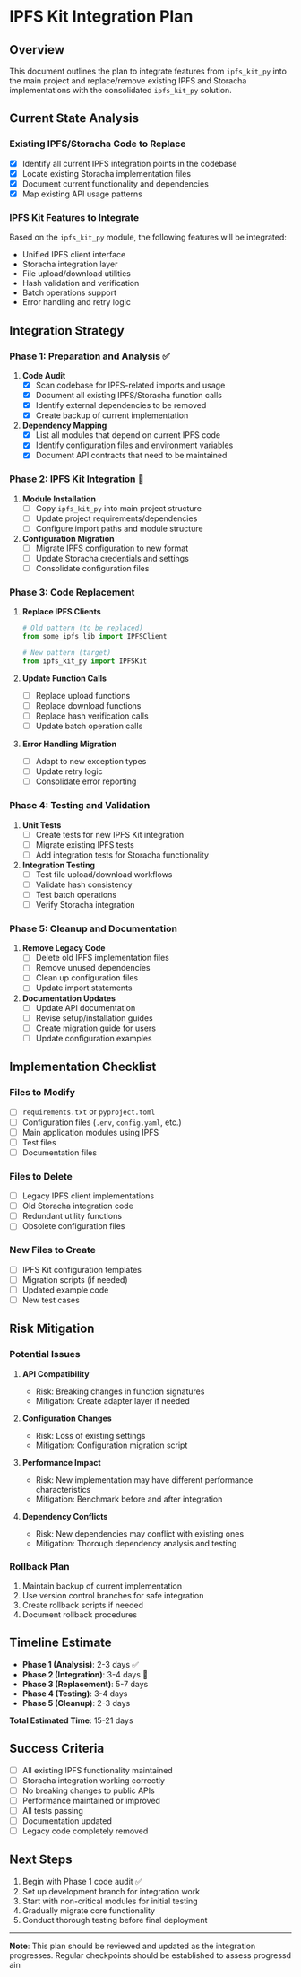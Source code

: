 # IPFS Kit Integration Plan

## Overview
This document outlines the plan to integrate features from `ipfs_kit_py` into the main project and replace/remove existing IPFS and Storacha implementations with the consolidated `ipfs_kit_py` solution.

## Current State Analysis

### Existing IPFS/Storacha Code to Replace
- [x] Identify all current IPFS integration points in the codebase
- [x] Locate existing Storacha implementation files
- [x] Document current functionality and dependencies
- [x] Map existing API usage patterns

### IPFS Kit Features to Integrate
Based on the `ipfs_kit_py` module, the following features will be integrated:
- Unified IPFS client interface
- Storacha integration layer
- File upload/download utilities
- Hash validation and verification
- Batch operations support
- Error handling and retry logic

## Integration Strategy

### Phase 1: Preparation and Analysis ✅
1. **Code Audit**
   - [x] Scan codebase for IPFS-related imports and usage
   - [x] Document all existing IPFS/Storacha function calls
   - [x] Identify external dependencies to be removed
   - [x] Create backup of current implementation

2. **Dependency Mapping**
   - [x] List all modules that depend on current IPFS code
   - [x] Identify configuration files and environment variables
   - [x] Document API contracts that need to be maintained

### Phase 2: IPFS Kit Integration 🔄
1. **Module Installation**
   - [ ] Copy `ipfs_kit_py` into main project structure
   - [ ] Update project requirements/dependencies
   - [ ] Configure import paths and module structure

2. **Configuration Migration**
   - [ ] Migrate IPFS configuration to new format
   - [ ] Update Storacha credentials and settings
   - [ ] Consolidate configuration files

### Phase 3: Code Replacement
1. **Replace IPFS Clients**
   ```python
   # Old pattern (to be replaced)
   from some_ipfs_lib import IPFSClient
   
   # New pattern (target)
   from ipfs_kit_py import IPFSKit
   ```

2. **Update Function Calls**
   - [ ] Replace upload functions
   - [ ] Replace download functions
   - [ ] Replace hash verification calls
   - [ ] Update batch operation calls

3. **Error Handling Migration**
   - [ ] Adapt to new exception types
   - [ ] Update retry logic
   - [ ] Consolidate error reporting

### Phase 4: Testing and Validation
1. **Unit Tests**
   - [ ] Create tests for new IPFS Kit integration
   - [ ] Migrate existing IPFS tests
   - [ ] Add integration tests for Storacha functionality

2. **Integration Testing**
   - [ ] Test file upload/download workflows
   - [ ] Validate hash consistency
   - [ ] Test batch operations
   - [ ] Verify Storacha integration

### Phase 5: Cleanup and Documentation
1. **Remove Legacy Code**
   - [ ] Delete old IPFS implementation files
   - [ ] Remove unused dependencies
   - [ ] Clean up configuration files
   - [ ] Update import statements

2. **Documentation Updates**
   - [ ] Update API documentation
   - [ ] Revise setup/installation guides
   - [ ] Create migration guide for users
   - [ ] Update configuration examples

## Implementation Checklist

### Files to Modify
- [ ] `requirements.txt` or `pyproject.toml`
- [ ] Configuration files (`.env`, `config.yaml`, etc.)
- [ ] Main application modules using IPFS
- [ ] Test files
- [ ] Documentation files

### Files to Delete
- [ ] Legacy IPFS client implementations
- [ ] Old Storacha integration code
- [ ] Redundant utility functions
- [ ] Obsolete configuration files

### New Files to Create
- [ ] IPFS Kit configuration templates
- [ ] Migration scripts (if needed)
- [ ] Updated example code
- [ ] New test cases

## Risk Mitigation

### Potential Issues
1. **API Compatibility**
   - Risk: Breaking changes in function signatures
   - Mitigation: Create adapter layer if needed

2. **Configuration Changes**
   - Risk: Loss of existing settings
   - Mitigation: Configuration migration script

3. **Performance Impact**
   - Risk: New implementation may have different performance characteristics
   - Mitigation: Benchmark before and after integration

4. **Dependency Conflicts**
   - Risk: New dependencies may conflict with existing ones
   - Mitigation: Thorough dependency analysis and testing

### Rollback Plan
1. Maintain backup of current implementation
2. Use version control branches for safe integration
3. Create rollback scripts if needed
4. Document rollback procedures

## Timeline Estimate

- **Phase 1 (Analysis)**: 2-3 days ✅
- **Phase 2 (Integration)**: 3-4 days 🔄
- **Phase 3 (Replacement)**: 5-7 days
- **Phase 4 (Testing)**: 3-4 days
- **Phase 5 (Cleanup)**: 2-3 days

**Total Estimated Time**: 15-21 days

## Success Criteria

- [ ] All existing IPFS functionality maintained
- [ ] Storacha integration working correctly
- [ ] No breaking changes to public APIs
- [ ] Performance maintained or improved
- [ ] All tests passing
- [ ] Documentation updated
- [ ] Legacy code completely removed

## Next Steps

1. Begin with Phase 1 code audit ✅
2. Set up development branch for integration work
3. Start with non-critical modules for initial testing
4. Gradually migrate core functionality
5. Conduct thorough testing before final deployment

---

**Note**: This plan should be reviewed and updated as the integration progresses. Regular checkpoints should be established to assess progressd ain